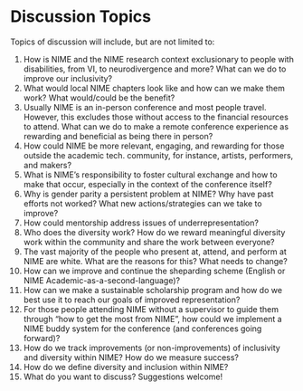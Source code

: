 # Discussion Topics

Topics of discussion will include, but are not limited to:

1) How is NIME and the NIME research context exclusionary to people with disabilities, from VI, to neurodivergence and more? What can we do to improve our inclusivity? <br/>
2) What would local NIME chapters look like and how can we make them work? What would/could be the benefit? <br/>
3) Usually NIME is an in-person conference and most people travel. However, this excludes those without access to the financial resources to attend. What can we do to make a remote conference experience as rewarding and beneficial as being there in person? <br/>
4) How could NIME be more relevant, engaging, and rewarding for those outside the academic tech. community, for instance, artists, performers, and makers? <br/>
5) What is NIME’s responsibility to foster cultural exchange and how to make that occur, especially in the context of the conference itself? <br/>
6) Why is gender parity a persistent problem at NIME? Why have past efforts not worked? What new actions/strategies can we take to improve? <br/>
7) How could mentorship address issues of underrepresentation? <br/>
8) Who does the diversity work? How do we reward meaningful diversity work within the community and share the work between everyone? <br/>
9) The vast majority of the people who present at, attend, and perform at NIME are white. What are the reasons for this? What needs to change? <br/>
10) How can we improve and continue the sheparding scheme (English or NIME Academic-as-a-second-language)? <br/>
11) How can we make a sustainable scholarship program and how do we best use it to reach our goals of improved representation? <br/>
12) For those people attending NIME without a supervisor to guide them through “how to get the most from NIME”, how could we implement a NIME buddy system for the conference (and conferences going forward)? <br/>
13) How do we track improvements (or non-improvements) of inclusivity and diversity within NIME? How do we measure success? <br/>
14) How do we define diversity and inclusion within NIME? <br/>
15) What do you want to discuss?  Suggestions welcome!

